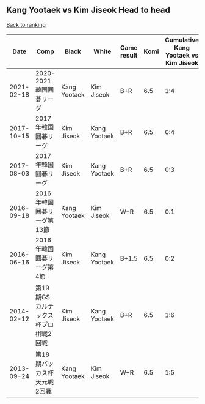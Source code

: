 ## Kang Yootaek vs Kim Jiseok Head to head

[Back to ranking](../../index.md)




| **Date** | **Comp** | **Black** | **White** | **Game result** | **Komi** | **Cumulative Kang Yootaek vs Kim Jiseok** | **Kang Yootaek streak** | **Kim Jiseok streak** | 
| --- | --- | --- | --- | --- | --- | --- | --- | --- |
| 2021-02-18 | 2020-2021韓国囲碁リーグ | Kang Yootaek | Kim Jiseok | B+R | 6.5 | 1:4 | 1 | 0 | 
| 2017-10-15 | 2017年韓国囲碁リーグ | Kim Jiseok | Kang Yootaek | B+R | 6.5 | 0:4 | 0 | 4 | 
| 2017-08-03 | 2017年韓国囲碁リーグ | Kim Jiseok | Kang Yootaek | B+R | 6.5 | 0:3 | 0 | 3 | 
| 2016-09-18 | 2016年韓国囲碁リーグ第13節 | Kang Yootaek | Kim Jiseok | W+R | 6.5 | 0:1 | 0 | 1 | 
| 2016-06-16 | 2016年韓国囲碁リーグ第4節 | Kim Jiseok | Kang Yootaek | B+1.5 | 6.5 | 0:2 | 0 | 2 | 
| 2014-02-12 | 第19期GSカルテックス杯プロ棋戦2回戦 | Kim Jiseok | Kang Yootaek | B+R | 6.5 | 1:6 | 0 | 2 | 
| 2013-09-24 | 第18期バッカス杯天元戦2回戦 | Kang Yootaek | Kim Jiseok | W+R | 6.5 | 1:5 | 0 | 1 |




